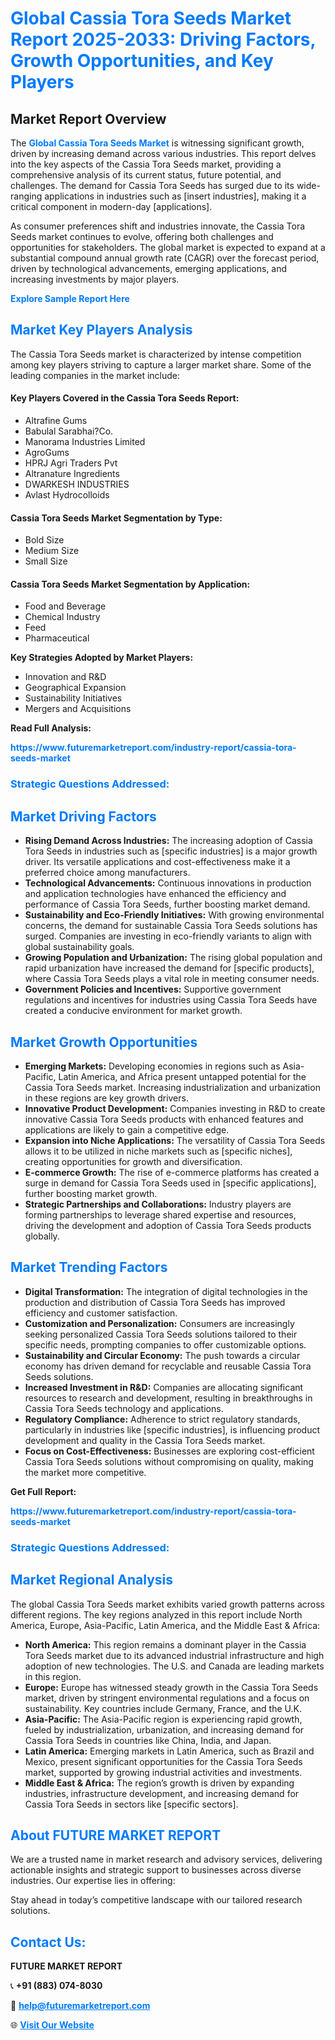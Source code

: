 <h1 style="color: #007BFF;">Global Cassia Tora Seeds Market Report 2025-2033: Driving Factors, Growth Opportunities, and Key Players</h1>

<section id="overview">
<h2>Market Report Overview</h2>
<p>The <a href="https://www.futuremarketreport.com/industry-report/cassia-tora-seeds-market" style="color: #007BFF; text-decoration: none;"><strong>Global Cassia Tora Seeds Market</strong></a> is witnessing significant growth, driven by increasing demand across various industries. This report delves into the key aspects of the Cassia Tora Seeds market, providing a comprehensive analysis of its current status, future potential, and challenges. The demand for Cassia Tora Seeds has surged due to its wide-ranging applications in industries such as [insert industries], making it a critical component in modern-day [applications].</p>
<p>As consumer preferences shift and industries innovate, the Cassia Tora Seeds market continues to evolve, offering both challenges and opportunities for stakeholders. The global market is expected to expand at a substantial compound annual growth rate (CAGR) over the forecast period, driven by technological advancements, emerging applications, and increasing investments by major players.</p>
</section>

<section id="overview">
<p><a href="https://www.futuremarketreport.com/request-sample/reportId=114347" style="color: #007BFF; text-decoration: none;"><strong>Explore Sample Report Here</strong></a></p>
</section>

<section id="key-players">
<h2 style="color: #007BFF;">Market Key Players Analysis</h2>
<p>The Cassia Tora Seeds market is characterized by intense competition among key players striving to capture a larger market share. Some of the leading companies in the market include:</p>
<h4>Key Players Covered in the Cassia Tora Seeds Report:</h4>
<ul><li>Altrafine Gums</li><li>Babulal Sarabhai?Co.</li><li>Manorama Industries Limited</li><li>AgroGums</li><li>HPRJ Agri Traders Pvt</li><li>Altranature Ingredients</li><li>DWARKESH INDUSTRIES</li><li>Avlast Hydrocolloids</li></ul>
<h4>Cassia Tora Seeds Market Segmentation by Type:</h4>
<ul><li>Bold Size</li><li>Medium Size</li><li>Small Size</li></ul>

<h4>Cassia Tora Seeds Market Segmentation by Application:</h4>
<ul><li>Food and Beverage</li><li>Chemical Industry</li><li>Feed</li><li>Pharmaceutical</li></ul>
<p><strong>Key Strategies Adopted by Market Players:</strong></p>
<ul>
<li>Innovation and R&D</li>
<li>Geographical Expansion</li>
<li>Sustainability Initiatives</li>
<li>Mergers and Acquisitions</li>
</ul>
</section>

<section>
<p><strong>Read Full Analysis: </strong></p><a href="https://www.futuremarketreport.com/industry-report/cassia-tora-seeds-market" style="color: #007BFF; text-decoration: none;"><strong>https://www.futuremarketreport.com/industry-report/cassia-tora-seeds-market</strong></a>
<h3 style="color: #007BFF;">Strategic Questions Addressed:</h3>
</section>

<section id="driving-factors">
<h2 style="color: #007BFF;">Market Driving Factors</h2>
<ul>
<li><strong>Rising Demand Across Industries:</strong> The increasing adoption of Cassia Tora Seeds in industries such as [specific industries] is a major growth driver. Its versatile applications and cost-effectiveness make it a preferred choice among manufacturers.</li>
<li><strong>Technological Advancements:</strong> Continuous innovations in production and application technologies have enhanced the efficiency and performance of Cassia Tora Seeds, further boosting market demand.</li>
<li><strong>Sustainability and Eco-Friendly Initiatives:</strong> With growing environmental concerns, the demand for sustainable Cassia Tora Seeds solutions has surged. Companies are investing in eco-friendly variants to align with global sustainability goals.</li>
<li><strong>Growing Population and Urbanization:</strong> The rising global population and rapid urbanization have increased the demand for [specific products], where Cassia Tora Seeds plays a vital role in meeting consumer needs.</li>
<li><strong>Government Policies and Incentives:</strong> Supportive government regulations and incentives for industries using Cassia Tora Seeds have created a conducive environment for market growth.</li>
</ul>
</section>

<section id="growth-opportunities">
<h2 style="color: #007BFF;">Market Growth Opportunities</h2>
<ul>
<li><strong>Emerging Markets:</strong> Developing economies in regions such as Asia-Pacific, Latin America, and Africa present untapped potential for the Cassia Tora Seeds market. Increasing industrialization and urbanization in these regions are key growth drivers.</li>
<li><strong>Innovative Product Development:</strong> Companies investing in R&D to create innovative Cassia Tora Seeds products with enhanced features and applications are likely to gain a competitive edge.</li>
<li><strong>Expansion into Niche Applications:</strong> The versatility of Cassia Tora Seeds allows it to be utilized in niche markets such as [specific niches], creating opportunities for growth and diversification.</li>
<li><strong>E-commerce Growth:</strong> The rise of e-commerce platforms has created a surge in demand for Cassia Tora Seeds used in [specific applications], further boosting market growth.</li>
<li><strong>Strategic Partnerships and Collaborations:</strong> Industry players are forming partnerships to leverage shared expertise and resources, driving the development and adoption of Cassia Tora Seeds products globally.</li>
</ul>
</section>

<section id="trending-factors">
<h2 style="color: #007BFF;">Market Trending Factors</h2>
<ul>
<li><strong>Digital Transformation:</strong> The integration of digital technologies in the production and distribution of Cassia Tora Seeds has improved efficiency and customer satisfaction.</li>
<li><strong>Customization and Personalization:</strong> Consumers are increasingly seeking personalized Cassia Tora Seeds solutions tailored to their specific needs, prompting companies to offer customizable options.</li>
<li><strong>Sustainability and Circular Economy:</strong> The push towards a circular economy has driven demand for recyclable and reusable Cassia Tora Seeds solutions.</li>
<li><strong>Increased Investment in R&D:</strong> Companies are allocating significant resources to research and development, resulting in breakthroughs in Cassia Tora Seeds technology and applications.</li>
<li><strong>Regulatory Compliance:</strong> Adherence to strict regulatory standards, particularly in industries like [specific industries], is influencing product development and quality in the Cassia Tora Seeds market.</li>
<li><strong>Focus on Cost-Effectiveness:</strong> Businesses are exploring cost-efficient Cassia Tora Seeds solutions without compromising on quality, making the market more competitive.</li>
</ul>
</section>

<section>
<p><strong>Get Full Report: </strong></p><a href="https://www.futuremarketreport.com/industry-report/cassia-tora-seeds-market" style="color: #007BFF; text-decoration: none;"><strong>https://www.futuremarketreport.com/industry-report/cassia-tora-seeds-market</strong></a>
<h3 style="color: #007BFF;">Strategic Questions Addressed:</h3>
</section>


<section id="regional-analysis">
<h2 style="color: #007BFF;">Market Regional Analysis</h2>
<p>The global Cassia Tora Seeds market exhibits varied growth patterns across different regions. The key regions analyzed in this report include North America, Europe, Asia-Pacific, Latin America, and the Middle East & Africa:</p>
<ul>
<li><strong>North America:</strong> This region remains a dominant player in the Cassia Tora Seeds market due to its advanced industrial infrastructure and high adoption of new technologies. The U.S. and Canada are leading markets in this region.</li>
<li><strong>Europe:</strong> Europe has witnessed steady growth in the Cassia Tora Seeds market, driven by stringent environmental regulations and a focus on sustainability. Key countries include Germany, France, and the U.K.</li>
<li><strong>Asia-Pacific:</strong> The Asia-Pacific region is experiencing rapid growth, fueled by industrialization, urbanization, and increasing demand for Cassia Tora Seeds in countries like China, India, and Japan.</li>
<li><strong>Latin America:</strong> Emerging markets in Latin America, such as Brazil and Mexico, present significant opportunities for the Cassia Tora Seeds market, supported by growing industrial activities and investments.</li>
<li><strong>Middle East & Africa:</strong> The region’s growth is driven by expanding industries, infrastructure development, and increasing demand for Cassia Tora Seeds in sectors like [specific sectors].</li>
</ul>
</section>

<footer>
<h2 style="color: #007BFF;">About FUTURE MARKET REPORT</h2>
<p>We are a trusted name in market research and advisory services, delivering actionable insights and strategic support to businesses across diverse industries. Our expertise lies in offering:</p>

<p>Stay ahead in today’s competitive landscape with our tailored research solutions.</p>

<h2 style="color: #007BFF;">Contact Us:</h2>
<p><strong>FUTURE MARKET REPORT</strong></p>
<p>📞 <strong>+91 (883) 074-8030</strong></p>
<p>📧 <strong><a href="mailto:help@futuremarketreport.com" style="color: #007BFF;">help@futuremarketreport.com</a></strong></p>
<p>🌐 <strong><a href="https://www.futuremarketreport.com/" style="color: #007BFF;">Visit Our Website</a></strong></p>
</footer>